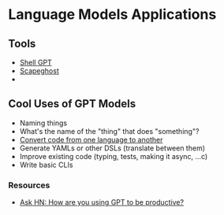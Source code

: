 # Language Models Applications

## Tools

- [Shell GPT](https://github.com/TheR1D/shell_gpt)
- [Scapeghost](https://jamesturk.github.io/scrapeghost/)
- 

## Cool Uses of GPT Models

- Naming things
- What's the name of the "thing" that does "something"?
- [Convert code from one language to another](https://twitter.com/sualehasif996/status/1635755267739598848)
- Generate YAMLs or other DSLs (translate between them)
- Improve existing code (typing, tests, making it async, ...c)
- Write basic CLIs

### Resources

- [Ask HN: How are you using GPT to be productive?](https://news.ycombinator.com/item?id=35299071&p=2)
